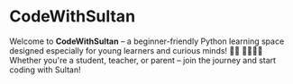 # CodeWithSultan
Welcome to **CodeWithSultan** – a beginner-friendly Python learning space designed especially for young learners and curious minds! 🐍✨  👦🏽👧🏽 Whether you're a student, teacher, or parent – join the journey and start coding with Sultan!
